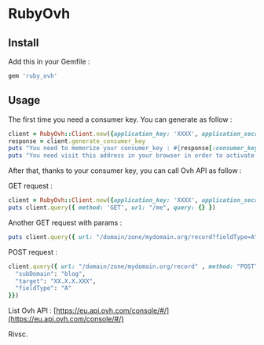 # RubyOvh

## Install

Add this in your Gemfile :

```ruby
gem 'ruby_ovh'
```

## Usage

The first time you need a consumer key. You can generate as follow :

```ruby
client = RubyOvh::Client.new({application_key: 'XXXX', application_secret: 'YYYY' })
response = client.generate_consumer_key
puts "You need to memorize your consumer_key : #{response[:consumer_key]}"
puts "You need visit this address in your browser in order to activate your consumer key #{response[:validation_url]}"
```

After that, thanks to your consumer key, you can call Ovh API as follow :

GET request :

```ruby
client = RubyOvh::Client.new({application_key: 'XXXX', application_secret: 'YYYY', consumer_key: 'ZZZZZ' })
puts client.query({ method: 'GET', url: "/me", query: {} })
```

Another GET request with params :

```ruby
puts client.query({ url: "/domain/zone/mydomain.org/record?fieldType=A" , method: "GET", query: {} })
```

POST request :

```ruby
client.query({ url: "/domain/zone/mydomain.org/record" , method: "POST", query: {
  "subDomain": "blog",
  "target": "XX.X.X.XXX",
  "fieldType": "A"
}})
```

List Ovh API : [https://eu.api.ovh.com/console/#/](https://eu.api.ovh.com/console/#/)


Rivsc.

